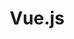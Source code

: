 ---
view: category
lang: es
order: 1
top: true
title: Vue.js
description: 
excerpt: 
slug: vuejs
---
